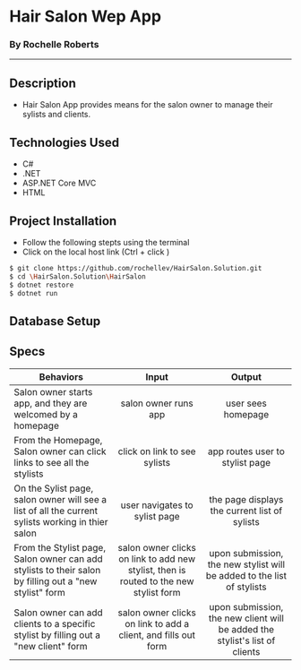 # Hair Salon Wep App
### By Rochelle Roberts
-----

## Description
* Hair Salon App provides means for the salon owner to manage their sylists and clients.

## Technologies Used
* C#
* .NET
* ASP.NET Core MVC
* HTML

## Project Installation
* Follow the following stepts using the terminal
* Click on the local host link (Ctrl + click )

```sh
$ git clone https://github.com/rochellev/HairSalon.Solution.git
$ cd \HairSalon.Solution\HairSalon
$ dotnet restore
$ dotnet run
```

## Database Setup

## Specs

| Behaviors       | Input          | Output      |
| ---------------- |:------------:| :--------------:|
| Salon owner starts app, and they are welcomed by a homepage | salon owner runs app | user sees homepage |
| From the Homepage, Salon owner can click links to see all the stylists | click on link to see sylists | app routes user to stylist page |
| On the Sylist page, salon owner will see a list of all the current sylists working in thier salon | user navigates to sylist page | the page displays the current list of sylists |
| From the Stylist page, Salon owner can add stylists to their salon by filling out a "new stylist" form | salon owner clicks on link to add new stylist, then is routed to the new stylist form | upon submission, the new stylist will be added to the list of stylists |
| Salon owner can add clients to a specific stylist by filling out a "new client" form | salon owner clicks on link to add a client, and fills out form | upon submission, the new client will be added the stylist's list of clients |
